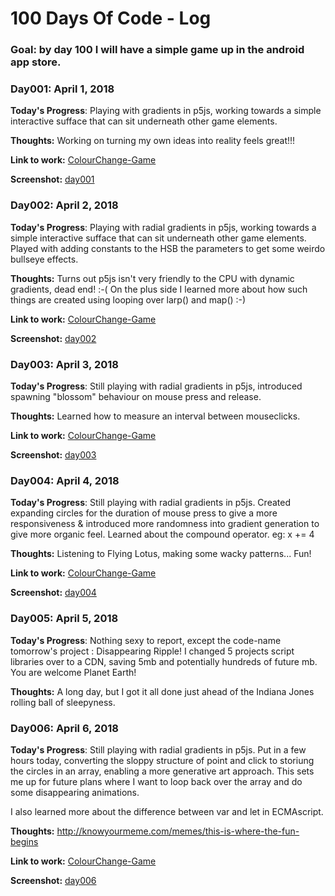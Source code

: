 # 100 Days Of Code - Log
### Goal: by day 100 I will have a simple game up in the android app store.

### Day001: April 1, 2018 

**Today's Progress**: Playing with gradients in p5js, working towards a simple interactive sufface that can sit underneath other game elements.

**Thoughts:** Working on turning my own ideas into reality feels great!!!

**Link to work:** [ColourChange-Game](https://github.com/LucheGames/ColourChange-Game/tree/master/01_ColorQuadrants)

**Screenshot:** [day001](https://github.com/LucheGames/ColourChange-Game/blob/master/Screenshots/Day001_Screenshot_01.jpg)


### Day002: April 2, 2018 

**Today's Progress**: Playing with radial gradients in p5js, working towards a simple interactive sufface that can sit underneath other game elements. Played with adding constants to the HSB the parameters to get some weirdo bullseye effects.

**Thoughts:** Turns out p5js isn't very friendly to the CPU with dynamic gradients, dead end! :-( On the plus side I learned more about how such things are created using looping over larp() and map() :-) 

**Link to work:** [ColourChange-Game](https://github.com/LucheGames/ColourChange-Game/tree/master/02_ColorRadial)

**Screenshot:** [day002](https://github.com/LucheGames/ColourChange-Game/blob/master/Screenshots/Day002_screenshot_03.jpg)


### Day003: April 3, 2018 

**Today's Progress**: Still playing with radial gradients in p5js, introduced spawning "blossom" behaviour on mouse press and release.

**Thoughts:** Learned how to measure an interval between mouseclicks.

**Link to work:** [ColourChange-Game](https://github.com/LucheGames/ColourChange-Game/tree/master/03_ColorRadialBlossoms)

**Screenshot:** [day003](https://github.com/LucheGames/ColourChange-Game/blob/master/Screenshots/Day003_screenshot_07.jpg)


### Day004: April 4, 2018 

**Today's Progress**: Still playing with radial gradients in p5js. 
Created expanding circles for the duration of mouse press to give a more responsiveness & introduced more randomness into gradient generation to give more organic feel. Learned about the compound operator. eg: x += 4

**Thoughts:** Listening to Flying Lotus, making some wacky patterns... Fun!

**Link to work:** [ColourChange-Game](https://github.com/LucheGames/ColourChange-Game/tree/master/04_ColorRadialExpandingClick)

**Screenshot:** [day004](https://github.com/LucheGames/ColourChange-Game/blob/master/Screenshots/Day004_screenshot_02.jpg)


### Day005: April 5, 2018 

**Today's Progress**: Nothing sexy to report, except the code-name tomorrow's project : Disappearing Ripple!
I changed 5 projects script libraries over to a CDN, saving 5mb and potentially hundreds of future mb. You are welcome Planet Earth!

**Thoughts:** A long day, but I got it all done just ahead of the Indiana Jones rolling ball of sleepyness.



### Day006: April 6, 2018 

**Today's Progress**: Still playing with radial gradients in p5js. 
Put in a few hours today, converting the sloppy structure of point and click to storiung the circles in an array, enabling a more generative art approach. This sets me up for future plans where I want to loop back over the array and do some disappearing animations.

I also learned more about the difference between var and let in ECMAscript.

**Thoughts:** http://knowyourmeme.com/memes/this-is-where-the-fun-begins

**Link to work:** [ColourChange-Game](https://github.com/LucheGames/ColourChange-Game/tree/master/05_HueShiftingTrailDumper)

**Screenshot:** [day006](https://github.com/LucheGames/ColourChange-Game/blob/master/Screenshots/Day006_screenshot_04.jpg)

